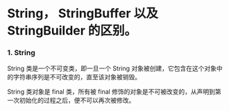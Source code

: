 # String， StringBuffer 以及 StringBuilder 的区别。

### 1. String

String 类是一个不可变类，即一旦一个 String 对象被创建，它包含在这个对象中的字符串序列是不可改变的，直至该对象被销毁。

String 类对象是 final 类，所有被 final 修饰的对象是不可被改变的，从声明到第一次初始化的过程之后，便不可以再次被修改。